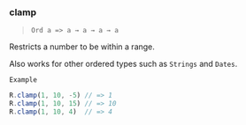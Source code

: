 ### clamp

> ```Ord a => a → a → a → a```

Restricts a number to be within a range.

Also works for other ordered types such as `Strings` and `Dates`.

`Example`

```js
R.clamp(1, 10, -5) // => 1
R.clamp(1, 10, 15) // => 10
R.clamp(1, 10, 4)  // => 4
```